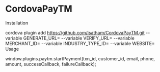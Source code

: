# CordovaPayTM


Installation

cordova plugin add https://github.com/isatham/CordovaPayTM.git --variable GENERATE_URL=<Checksum Generation URL> --variable VERIFY_URL=<Checksum Validation Url> --variable MERCHANT_ID=<MerchantID> --variable INDUSTRY_TYPE_ID=<IndustryType> --variable WEBSITE=<WAPWebsiteName>
Usage

window.plugins.paytm.startPayment(txn_id, customer_id, email, phone, amount, successCallback, failureCallback);
